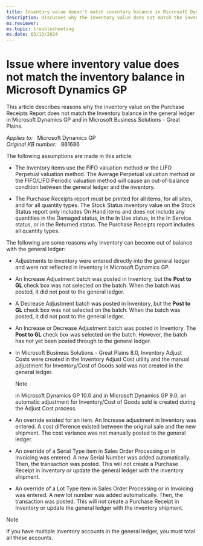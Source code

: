 ```yaml
---
title: Inventory value doesn't match inventory balance in Microsoft Dynamics GP
description: Discusses why the inventory value does not match the inventory balance in the general ledger when you use the LIFO/FIFO Perpetual valuation method in Microsoft Dynamics GP.
ms.reviewer:
ms.topic: troubleshooting
ms.date: 03/13/2024
---
```

# Issue where inventory value does not match the inventory balance in Microsoft Dynamics GP

This article describes reasons why the inventory value on the Purchase Receipts Report does not match the Inventory balance in the general ledger in Microsoft Dynamics GP and in Microsoft Business Solutions - Great Plains.

_Applies to:_ &nbsp; Microsoft Dynamics GP  
_Original KB number:_ &nbsp; 861686

The following assumptions are made in this article:

- The Inventory items use the FIFO valuation method or the LIFO Perpetual valuation method. The Average Perpetual valuation method or the FIFO/LIFO Periodic valuation method will cause an out-of-balance condition between the general ledger and the inventory.

- The Purchase Receipts report must be printed for all items, for all sites, and for all quantity types. The Stock Status inventory value on the Stock Status report only includes On Hand items and does not include any quantities in the Damaged status, in the In Use status, in the In Service status, or in the Returned status. The Purchase Receipts report includes all quantity types.

The following are some reasons why inventory can become out of balance with the general ledger:

- Adjustments to inventory were entered directly into the general ledger and were not reflected in Inventory in Microsoft Dynamics GP.

- An Increase Adjustment batch was posted in Inventory, but the **Post to GL** check box was not selected on the batch. When the batch was posted, it did not post to the general ledger.

- A Decrease Adjustment batch was posted in Inventory, but the **Post to GL** check box was not selected on the batch. When the batch was posted, it did not post to the general ledger.

- An Increase or Decrease Adjustment batch was posted in Inventory. The **Post to GL** check box was selected on the batch. However, the batch has not yet been posted through to the general ledger.

- In Microsoft Business Solutions - Great Plains 8.0, Inventory Adjust Costs were created in the Inventory Adjust Cost utility and the manual adjustment for Inventory/Cost of Goods sold was not created in the general ledger.

    > [!NOTE]
    > in Microsoft Dynamics GP 10.0 and in Microsoft Dynamics GP 9.0, an automatic adjustment for Inventory/Cost of Goods sold is created during the Adjust Cost process.

- An override existed for an item. An Increase adjustment in Inventory was entered. A cost difference existed between the original sale and the new shipment. The cost variance was not manually posted to the general ledger.

- An override of a Serial Type item in Sales Order Processing or in Invoicing was entered. A new Serial Number was added automatically. Then, the transaction was posted. This will not create a Purchase Receipt in Inventory or update the general ledger with the inventory shipment.

- An override of a Lot Type item in Sales Order Processing or in Invoicing was entered. A new lot number was added automatically. Then, the transaction was posted. This will not create a Purchase Receipt in Inventory or update the general ledger with the inventory shipment.

> [!NOTE]
> If you have multiple inventory accounts in the general ledger, you must total all these accounts.
